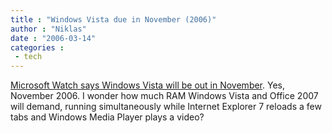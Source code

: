 ```yaml
---
title : "Windows Vista due in November (2006)"
author : "Niklas"
date : "2006-03-14"
categories : 
 - tech
---
```


[Microsoft Watch says Windows Vista will be out in November](http://www.microsoft-watch.com/article2/0,1995,1937540,00.asp?kc=MWRSS02129TX1K0000535). Yes, November 2006. I wonder how much RAM Windows Vista and Office 2007 will demand, running simultaneously while Internet Explorer 7 reloads a few tabs and Windows Media Player plays a video?
